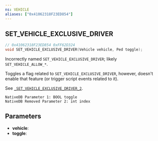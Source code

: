 ```yaml
---
ns: VEHICLE
aliases: ["0x41062318F23ED854"]
---
```

## SET_VEHICLE_EXCLUSIVE_DRIVER

```c
// 0x41062318F23ED854 0xFF62D324
void SET_VEHICLE_EXCLUSIVE_DRIVER(Vehicle vehicle, Ped toggle);
```

Incorrectly named `SET_VEHICLE_EXCLUSIVE_DRIVER`; likely `SET_VEHICLE_ALLOW_*`.

Toggles a flag related to `SET_VEHICLE_EXCLUSIVE_DRIVER`, however, doesn't enable that feature (or trigger script events related to it).

See [`_SET_VEHICLE_EXCLUSIVE_DRIVER_2`](#_0xB5C51B5502E85E83).

```
NativeDB Parameter 1: BOOL toggle
NativeDB Removed Parameter 2: int index
```

## Parameters
* **vehicle**: 
* **toggle**: 

